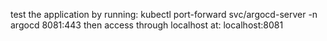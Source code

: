 test the application by running:
kubectl port-forward svc/argocd-server -n argocd 8081:443
then access through localhost at: localhost:8081
